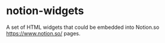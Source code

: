 # notion-widgets
A set of HTML widgets that could be embedded into Notion.so https://www.notion.so/ pages.
